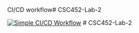 CI/CD workflow#   C S C 4 5 2 - L a b - 2 

[![Simple CI/CD Workflow](https://github.com/JonahHoffman59/CSC452-Lab-2/actions/workflows/ci-cd.yml/badge.svg)](https://github.com/JonahHoffman59/CSC452-Lab-2/actions/workflows/ci-cd.yml)
 
 # CSC452-Lab-2
